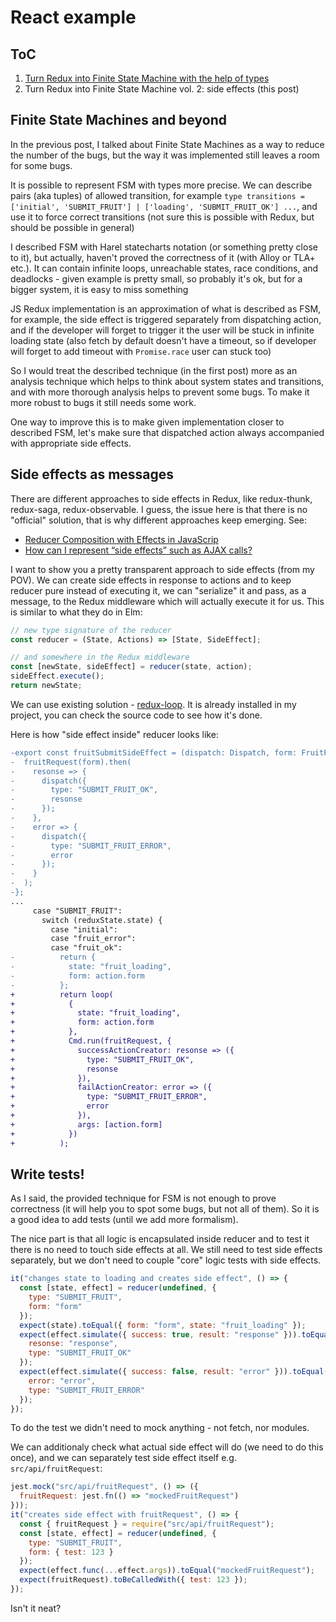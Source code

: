 # React example

## ToC

1. [Turn Redux into Finite State Machine with the help of types](https://github.com/stereobooster/react-fsm-example/tree/post-1)
2. Turn Redux into Finite State Machine vol. 2: side effects (this post)

## Finite State Machines and beyond

In the previous post, I talked about Finite State Machines as a way to reduce the number of the bugs, but the way it was implemented still leaves a room for some bugs.

It is possible to represent FSM with types more precise. We can describe pairs (aka tuples) of allowed transition, for example `type transitions = ['initial', 'SUBMIT_FRUIT'] | ['loading', 'SUBMIT_FRUIT_OK'] ...`, and use it to force correct transitions (not sure this is possible with Redux, but should be possible in general)

I described FSM with Harel statecharts notation (or something pretty close to it), but actually, haven't proved the correctness of it (with Alloy or TLA+ etc.). It can contain infinite loops, unreachable states, race conditions, and deadlocks - given example is pretty small, so probably it's ok, but for a bigger system, it is easy to miss something

JS Redux implementation is an approximation of what is described as FSM, for example, the side effect is triggered separately from dispatching action, and if the developer will forget to trigger it the user will be stuck in infinite loading state (also fetch by default doesn't have a timeout, so if developer will forget to add timeout with `Promise.race` user can stuck too)

So I would treat the described technique (in the first post) more as an analysis technique which helps to think about system states and transitions, and with more thorough analysis helps to prevent some bugs. To make it more robust to bugs it still needs some work.

One way to improve this is to make given implementation closer to described FSM, let's make sure that dispatched action always accompanied with appropriate side effects.

## Side effects as messages

There are different approaches to side effects in Redux, like redux-thunk, redux-saga, redux-observable. I guess, the issue here is that there is no "official" solution, that is why different approaches keep emerging. See:
- [Reducer Composition with Effects in JavaScrip](https://github.com/reduxjs/redux/issues/1528)
- [How can I represent “side effects” such as AJAX calls?](https://redux.js.org/faq/actions#how-can-i-represent-side-effects-such-as-ajax-calls-why-do-we-need-things-like-action-creators-thunks-and-middleware-to-do-async-behavior)

I want to show you a pretty transparent approach to side effects (from my POV). We can create side effects in response to actions and to keep reducer pure instead of executing it, we can "serialize" it and pass, as a message, to the Redux middleware which will actually execute it for us. This is similar to what they do in Elm:

```ts
// new type signature of the reducer
const reducer = (State, Actions) => [State, SideEffect];

// and somewhere in the Redux middleware
const [newState, sideEffect] = reducer(state, action);
sideEffect.execute();
return newState;
```

We can use existing solution - [redux-loop](https://redux-loop.js.org/). It is already installed in my project, you can check the source code to see how it's done.

Here is how "side effect inside" reducer looks like:

```diff
-export const fruitSubmitSideEffect = (dispatch: Dispatch, form: FruitForm) => {
-  fruitRequest(form).then(
-    resonse => {
-      dispatch({
-        type: "SUBMIT_FRUIT_OK",
-        resonse
-      });
-    },
-    error => {
-      dispatch({
-        type: "SUBMIT_FRUIT_ERROR",
-        error
-      });
-    }
-  );
-};
...
     case "SUBMIT_FRUIT":
       switch (reduxState.state) {
         case "initial":
         case "fruit_error":
         case "fruit_ok":
-          return {
-            state: "fruit_loading",
-            form: action.form
-          };
+          return loop(
+            {
+              state: "fruit_loading",
+              form: action.form
+            },
+            Cmd.run(fruitRequest, {
+              successActionCreator: resonse => ({
+                type: "SUBMIT_FRUIT_OK",
+                resonse
+              }),
+              failActionCreator: error => ({
+                type: "SUBMIT_FRUIT_ERROR",
+                error
+              }),
+              args: [action.form]
+            })
+          );
```

## Write tests!

As I said, the provided technique for FSM is not enough to prove correctness (it will help you to spot some bugs, but not all of them). So it is a good idea to add tests (until we add more formalism).

The nice part is that all logic is encapsulated inside reducer and to test it there is no need to touch side effects at all. We still need to test side effects separately, but we don't need to couple "core" logic tests with side effects.

```js
it("changes state to loading and creates side effect", () => {
  const [state, effect] = reducer(undefined, {
    type: "SUBMIT_FRUIT",
    form: "form"
  });
  expect(state).toEqual({ form: "form", state: "fruit_loading" });
  expect(effect.simulate({ success: true, result: "response" })).toEqual({
    resonse: "response",
    type: "SUBMIT_FRUIT_OK"
  });
  expect(effect.simulate({ success: false, result: "error" })).toEqual({
    error: "error",
    type: "SUBMIT_FRUIT_ERROR"
  });
});
```

To do the test we didn't need to mock anything - not fetch, nor modules.

We can additionaly check what actual side effect will do (we need to do this once), and we can separately test side effect itself e.g.  `src/api/fruitRequest`:

```js
jest.mock("src/api/fruitRequest", () => ({
  fruitRequest: jest.fn(() => "mockedFruitRequest")
}));
it("creates side effect with fruitRequest", () => {
  const { fruitRequest } = require("src/api/fruitRequest");
  const [state, effect] = reducer(undefined, {
    type: "SUBMIT_FRUIT",
    form: { test: 123 }
  });
  expect(effect.func(...effect.args)).toEqual("mockedFruitRequest");
  expect(fruitRequest).toBeCalledWith({ test: 123 });
});
```

Isn't it neat?
